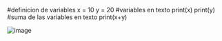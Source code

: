 

#definicion de variables
x = 10
y = 20
#variables en texto
print(x)
print(y)
#suma de las variables en texto
print(x+y)


![image](https://github.com/user-attachments/assets/21d23181-fd3e-4a05-9a8b-c9d266defa05)

